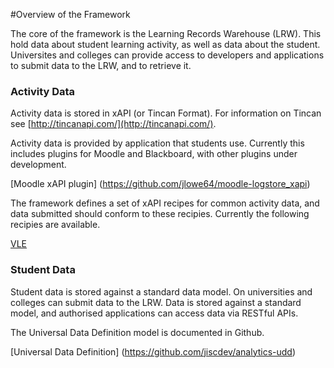 #Overview of the Framework

The core of the framework is the Learning Records Warehouse (LRW).  This hold data about student learning activity, as well as data about the student. Universites and colleges can provide access to developers and applications to submit data to the LRW, and to retrieve it.

### Activity Data
Activity data is stored in xAPI (or Tincan Format).  For information on Tincan see [http://tincanapi.com/](http://tincanapi.com/).

Activity data is provided by application that students use. Currently this includes plugins for Moodle and Blackboard, with other plugins under development.

[Moodle xAPI plugin] (https://github.com/jlowe64/moodle-logstore_xapi)

The framework defines a set of xAPI recipes for common activity data, and data submitted should conform to these recipies. Currently the following recipies are available.

[VLE](https://github.com/jiscdev/xapi-vle)


### Student Data

Student data is stored against a standard data model. On universities and colleges can submit data to the LRW. Data is stored against a standard model, and authorised applications can access data via RESTful APIs.

The Universal Data Definition model is documented in Github.

[Universal Data Definition] (https://github.com/jiscdev/analytics-udd)
